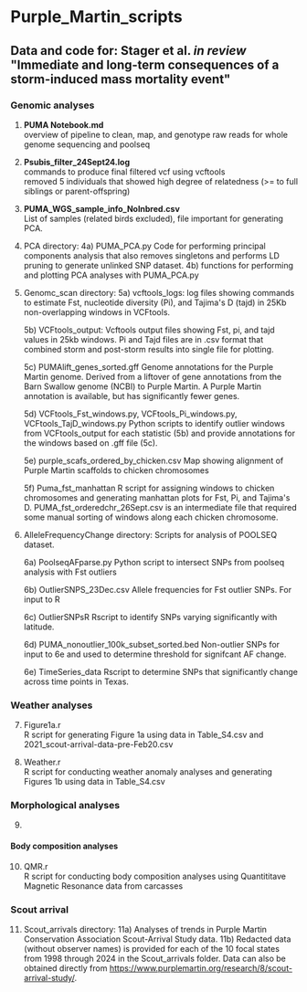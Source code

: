 # Purple_Martin_scripts

## Data and code for: Stager et al. _in review_ "Immediate and long-term consequences of a storm-induced mass mortality event"


### Genomic analyses
1) **PUMA Notebook.md** \
  overview of pipeline to clean, map, and genotype raw reads for whole genome sequencing and poolseq

2) **Psubis_filter_24Sept24.log** \
  commands to produce final filtered vcf using vcftools \
  removed 5 individuals that showed high degree of relatedness (>= to full siblings or parent-offspring)

3) **PUMA_WGS_sample_info_NoInbred.csv** \
   List of samples (related birds excluded), file important for generating PCA.

4) PCA directory:
	4a) PUMA_PCA.py
			Code for performing principal components analysis that also removes singletons 
			and performs LD pruning to generate unlinked SNP dataset.
	4b) functions for performing and plotting PCA analyses with PUMA_PCA.py
	
5) Genomc_scan directory:
	5a) vcftools_logs:
		log files showing commands to estimate Fst, nucleotide diversity (Pi), and Tajima's D (tajd)
		in 25Kb non-overlapping windows in VCFtools.
	
	5b) VCFtools_output:
		Vcftools output files showing Fst, pi, and tajd values in 25kb windows. Pi and Tajd
		files are in .csv format that combined storm and post-storm results into single file
		for plotting.
		
	5c) PUMAlift_genes_sorted.gff
		Genome annotations for the Purple Martin genome. Derived from a liftover of gene annotations
		from the Barn Swallow genome (NCBI) to Purple Martin. A Purple Martin annotation is available,
		but has significantly fewer genes. 
		
	5d) VCFtools_Fst_windows.py, VCFtools_Pi_windows.py, VCFtools_TajD_windows.py
		Python scripts to identify outlier windows from VCFtools_output for each statistic (5b) and provide
		annotations for the windows based on .gff file (5c).
		
	5e) purple_scafs_ordered_by_chicken.csv
		Map showing alignment of Purple Martin scaffolds to chicken chromosomes
	
	5f) Puma_fst_manhattan
		R script for assigning windows to chicken chromosomes and generating manhattan plots
		for Fst, Pi, and Tajima's D. PUMA_fst_orderedchr_26Sept.csv is an intermediate file
		that required some manual sorting of windows along each chicken chromosome. 

6) AlleleFrequencyChange directory:
	Scripts for analysis of POOLSEQ dataset.
	
	6a) PoolseqAFparse.py
		Python script to intersect SNPs from poolseq analysis with Fst outliers
	
	6b) OutlierSNPS_23Dec.csv
		Allele frequencies for Fst outlier SNPs. For input to R
	
	6c) OutlierSNPsR
		Rscript to identify SNPs varying significantly with latitude.
	
	6d) PUMA_nonoutlier_100k_subset_sorted.bed
		Non-outlier SNPs for input to 6e and used to determine threshold for signifcant
		AF change.	
	
	6e) TimeSeries_data
		Rscript to determine SNPs that significantly change across time points in Texas.


### Weather analyses

7) Figure1a.r \
   R script for generating Figure 1a using data in Table_S4.csv and 2021_scout-arrival-data-pre-Feb20.csv
     
8) Weather.r \
   R script for conducting weather anomaly analyses and generating Figures 1b using data in Table_S4.csv

### Morphological analyses

9) 		

#### Body composition analyses
	
10) QMR.r \
    R script for conducting body composition analyses using Quantititave Magnetic Resonance data from carcasses

### Scout arrival 

11) Scout_arrivals directory:
	11a) Analyses of trends in Purple Martin Conservation Association Scout-Arrival Study data. 
	11b) Redacted data (without observer names) is provided for each of the 10 focal states from 1998 through 2024 in the Scout_arrivals folder. Data can also be obtained directly from https://www.purplemartin.org/research/8/scout-arrival-study/.
